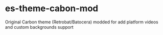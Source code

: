 # es-theme-cabon-mod
Original Carbon theme (Retrobat/Batocera) modded for add platform videos and custom backgrounds support
